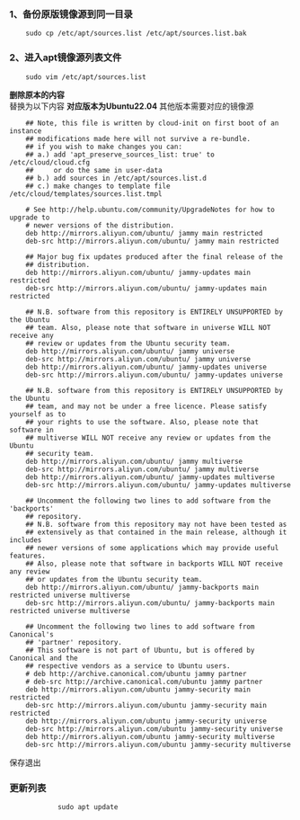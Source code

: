 ### 1、备份原版镜像源到同一目录  
        sudo cp /etc/apt/sources.list /etc/apt/sources.list.bak

### 2、进入apt镜像源列表文件  
        sudo vim /etc/apt/sources.list
**删除原本的内容**  
替换为以下内容  **对应版本为Ubuntu22.04** 其他版本需要对应的镜像源

        ## Note, this file is written by cloud-init on first boot of an instance
        ## modifications made here will not survive a re-bundle.
        ## if you wish to make changes you can:
        ## a.) add 'apt_preserve_sources_list: true' to /etc/cloud/cloud.cfg
        ##     or do the same in user-data
        ## b.) add sources in /etc/apt/sources.list.d
        ## c.) make changes to template file /etc/cloud/templates/sources.list.tmpl
        
        # See http://help.ubuntu.com/community/UpgradeNotes for how to upgrade to
        # newer versions of the distribution.
        deb http://mirrors.aliyun.com/ubuntu/ jammy main restricted
        deb-src http://mirrors.aliyun.com/ubuntu/ jammy main restricted
        
        ## Major bug fix updates produced after the final release of the
        ## distribution.
        deb http://mirrors.aliyun.com/ubuntu/ jammy-updates main restricted
        deb-src http://mirrors.aliyun.com/ubuntu/ jammy-updates main restricted
        
        ## N.B. software from this repository is ENTIRELY UNSUPPORTED by the Ubuntu
        ## team. Also, please note that software in universe WILL NOT receive any
        ## review or updates from the Ubuntu security team.
        deb http://mirrors.aliyun.com/ubuntu/ jammy universe
        deb-src http://mirrors.aliyun.com/ubuntu/ jammy universe
        deb http://mirrors.aliyun.com/ubuntu/ jammy-updates universe
        deb-src http://mirrors.aliyun.com/ubuntu/ jammy-updates universe
        
        ## N.B. software from this repository is ENTIRELY UNSUPPORTED by the Ubuntu
        ## team, and may not be under a free licence. Please satisfy yourself as to
        ## your rights to use the software. Also, please note that software in
        ## multiverse WILL NOT receive any review or updates from the Ubuntu
        ## security team.
        deb http://mirrors.aliyun.com/ubuntu/ jammy multiverse
        deb-src http://mirrors.aliyun.com/ubuntu/ jammy multiverse
        deb http://mirrors.aliyun.com/ubuntu/ jammy-updates multiverse
        deb-src http://mirrors.aliyun.com/ubuntu/ jammy-updates multiverse
        
        ## Uncomment the following two lines to add software from the 'backports'
        ## repository.
        ## N.B. software from this repository may not have been tested as
        ## extensively as that contained in the main release, although it includes
        ## newer versions of some applications which may provide useful features.
        ## Also, please note that software in backports WILL NOT receive any review
        ## or updates from the Ubuntu security team.
        deb http://mirrors.aliyun.com/ubuntu/ jammy-backports main restricted universe multiverse
        deb-src http://mirrors.aliyun.com/ubuntu/ jammy-backports main restricted universe multiverse
        
        ## Uncomment the following two lines to add software from Canonical's
        ## 'partner' repository.
        ## This software is not part of Ubuntu, but is offered by Canonical and the
        ## respective vendors as a service to Ubuntu users.
        # deb http://archive.canonical.com/ubuntu jammy partner
        # deb-src http://archive.canonical.com/ubuntu jammy partner
        deb http://mirrors.aliyun.com/ubuntu jammy-security main restricted
        deb-src http://mirrors.aliyun.com/ubuntu jammy-security main restricted
        deb http://mirrors.aliyun.com/ubuntu jammy-security universe
        deb-src http://mirrors.aliyun.com/ubuntu jammy-security universe
        deb http://mirrors.aliyun.com/ubuntu jammy-security multiverse
        deb-src http://mirrors.aliyun.com/ubuntu jammy-security multiverse  
保存退出  

### 更新列表  
                sudo apt update
